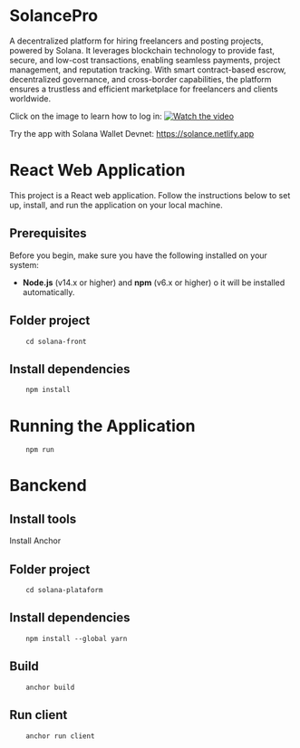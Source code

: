 # SolancePro

A decentralized platform for hiring freelancers and posting projects, powered by Solana. It leverages blockchain technology to provide fast, secure, and low-cost transactions, enabling seamless payments, project management, and reputation tracking. With smart contract-based escrow, decentralized governance, and cross-border capabilities, the platform ensures a trustless and efficient marketplace for freelancers and clients worldwide.

Click on the image to learn how to log in:
[![Watch the video](https://img.youtube.com/vi/umnZ7k5eLTg/0.jpg)](https://www.youtube.com/watch?v=umnZ7k5eLTg)


Try the app with Solana Wallet Devnet: https://solance.netlify.app


# React Web Application

This project is a React web application. Follow the instructions below to set up, install, and run the application on your local machine.

## Prerequisites

Before you begin, make sure you have the following installed on your system:

- **Node.js** (v14.x or higher) and **npm** (v6.x or higher)
o it will be installed automatically.

## Folder project 
```
    cd solana-front
```
## Install dependencies
```
    npm install
```

# Running the Application
```
    npm run 
```
    
# Banckend

## Install tools
Install Anchor

## Folder project
```
    cd solana-plataform
```

## Install dependencies
```
    npm install --global yarn
```

## Build
```
    anchor build
```

## Run client
```
    anchor run client
```
